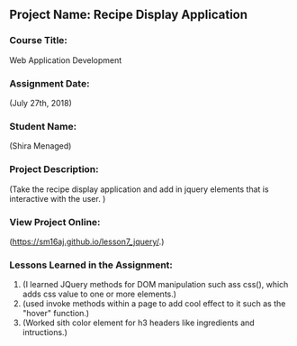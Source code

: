 ## Project Name:  Recipe Display Application

### Course Title:
Web Application Development

### Assignment Date:  
(July 27th, 2018)

### Student Name:  
(Shira Menaged)

### Project Description:
(Take the recipe display application and add in jquery elements that is interactive with the user. )

### View Project Online:
(https://sm16aj.github.io/lesson7_jquery/.)

### Lessons Learned in the Assignment:
1. (I learned JQuery methods for DOM manipulation such ass css(), which adds css value to one or more elements.)
2. (used invoke methods within a page to add cool effect to it such as the "hover" function.)
3. (Worked sith color element for h3 headers like ingredients and intructions.)

